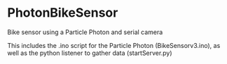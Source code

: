 # PhotonBikeSensor
Bike sensor using a Particle Photon and serial camera

This includes the .ino script for the Particle Photon (BikeSensorv3.ino), as well as the python listener to gather data (startServer.py)
